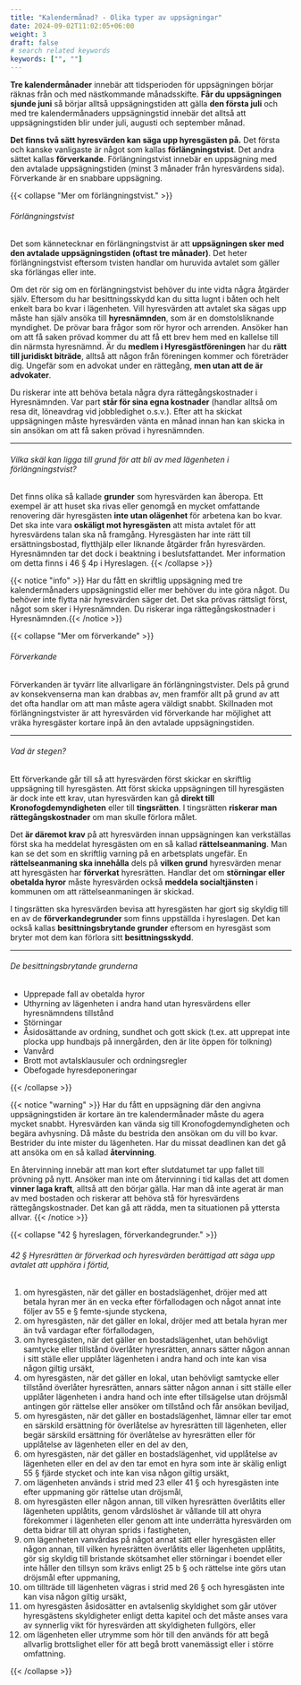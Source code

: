 ```yaml
---
title: "Kalendermånad? - Olika typer av uppsägningar"
date: 2024-09-02T11:02:05+06:00
weight: 3
draft: false
# search related keywords
keywords: ["", ""]
---
```


**Tre kalendermånader** innebär att tidsperioden för uppsägningen börjar räknas från och med nästkommande månadsskifte. **Får du uppsägningen sjunde juni** så börjar alltså uppsägningstiden att gälla **den första juli** och med tre kalendermånaders uppsägningstid innebär det alltså att uppsägningstiden blir under juli, augusti och september månad.


**Det finns två sätt hyresvärden kan säga upp hyresgästen på.** Det första och kanske vanligaste är något som kallas **förlängningstvist**. Det andra sättet kallas **förverkande**. Förlängningstvist innebär en uppsägning med den avtalade uppsägningstiden (minst 3 månader från hyresvärdens sida). Förverkande är en snabbare uppsägning.

{{< collapse "Mer om förlängningstvist." >}}

###### Förlängningstvist
Det som kännetecknar en förlängningstvist är att **uppsägningen sker med den avtalade uppsägningstiden (oftast tre månader)**. Det heter förlängningstvist eftersom tvisten handlar om huruvida avtalet som gäller ska förlängas eller inte.

Om det rör sig om en förlängningstvist behöver du inte vidta några åtgärder själv. Eftersom du har besittningsskydd kan du sitta lugnt i båten och helt enkelt bara bo kvar i lägenheten. Vill hyresvärden att avtalet ska sägas upp måste han själv ansöka till **hyresnämnden**, som är en domstolsliknande myndighet. De prövar bara frågor som rör hyror och arrenden. Ansöker han om att få saken prövad kommer du att få ett brev hem med en kallelse till din närmsta hyresnämnd. Är du **medlem i Hyresgästföreningen** har du **rätt till juridiskt biträde**, alltså att någon från föreningen kommer och företräder dig. Ungefär som en advokat under en rättegång, **men utan att de är advokater**.

Du riskerar inte att behöva betala några dyra rättegångskostnader i Hyresnämnden. Var part **står för sina egna kostnader** (handlar alltså om resa dit, löneavdrag vid jobbledighet o.s.v.). Efter att ha skickat uppsägningen måste hyresvärden vänta en månad innan han kan skicka in sin ansökan om att få saken prövad i hyresnämnden.

---

###### Vilka skäl kan ligga till grund för att bli av med lägenheten i förlängningstvist?
Det finns olika så kallade **grunder** som hyresvärden kan åberopa. Ett exempel är att huset ska rivas eller genomgå en mycket omfattande renovering där hyresgästen **inte utan olägenhet** för arbetena kan bo kvar. Det ska inte vara **oskäligt mot hyresgästen** att mista avtalet för att hyresvärdens talan ska nå framgång. Hyresgästen har inte rätt till ersättningsbostad, flytthjälp eller liknande åtgärder från hyresvärden. Hyresnämnden tar det dock i beaktning i beslutsfattandet. Mer information om detta finns i 46 § 4p i Hyreslagen.
{{< /collapse >}}

{{< notice "info" >}}
Har du fått en skriftlig uppsägning med tre kalendermånaders uppsägningstid eller mer behöver du inte göra något. Du behöver inte flytta när hyresvärden säger det. Det ska prövas rättsligt först, något som sker i Hyresnämnden. Du riskerar inga rättegångskostnader i Hyresnämnden.{{< /notice >}}



{{< collapse "Mer om förverkande" >}}
###### Förverkande

Förverkanden är tyvärr lite allvarligare än förlängningstvister. Dels på grund av konsekvenserna man kan drabbas av, men framför allt på grund av att det ofta handlar om att man måste agera väldigt snabbt. Skillnaden mot förlängningstvister är att hyresvärden vid förverkande har möjlighet att vräka hyresgäster kortare inpå än den avtalade uppsägningstiden.

---

###### Vad är stegen?

Ett förverkande går till så att hyresvärden först skickar en skriftlig uppsägning till hyresgästen. Att först skicka uppsägningen till hyresgästen är dock inte ett krav, utan hyresvärden kan gå **direkt till Kronofogdemyndigheten** eller till **tingsrätten**. I tingsrätten **riskerar man rättegångskostnader** om man skulle förlora målet.

Det **är däremot krav** på att hyresvärden innan uppsägningen kan verkställas först ska ha meddelat hyresgästen om en så kallad **rättelseanmaning**. Man kan se det som en skriftlig varning på en arbetsplats ungefär. En **rättelseanmaning ska innehålla** dels på **vilken grund** hyresvärden menar att hyresgästen har **förverkat** hyresrätten. Handlar det om **störningar eller obetalda hyror** måste hyresvärden också **meddela socialtjänsten** i kommunen om att rättelseanmaningen är skickad.

I tingsrätten ska hyresvärden bevisa att hyresgästen har gjort sig skyldig till en av de **förverkandegrunder** som finns uppställda i hyreslagen. Det kan också kallas **besittningsbrytande grunder** eftersom en hyresgäst som bryter mot dem kan förlora sitt **besittningsskydd**.

---

###### De besittningsbrytande grunderna
- Upprepade fall av obetalda hyror
- Uthyrning av lägenheten i andra hand utan hyresvärdens eller hyresnämndens tillstånd
- Störningar
- Åsidosättande av ordning, sundhet och gott skick (t.ex. att upprepat inte plocka upp hundbajs på innergården, den är lite öppen för tolkning)
- Vanvård
- Brott mot avtalsklausuler och ordningsregler
- Obefogade hyresdeponeringar

{{< /collapse >}}

{{< notice "warning" >}}
Har du fått en uppsägning där den angivna uppsägningstiden är kortare än tre kalendermånader måste du agera mycket snabbt. Hyresvärden kan vända sig till Kronofogdemyndigheten och begära avhysning. Då måste du bestrida den ansökan om du vill bo kvar. Bestrider du inte mister du lägenheten. Har du missat deadlinen kan det gå att ansöka om en så kallad **återvinning**. 

En återvinning innebär att man kort efter slutdatumet tar upp fallet till prövning på nytt. Ansöker man inte om återvinning i tid kallas det att domen **vinner laga kraft**, alltså att den börjar gälla. Har man då inte agerat är man av med bostaden och riskerar att behöva stå för hyresvärdens rättegångskostnader. Det kan gå att rädda, men ta situationen på yttersta allvar.
{{< /notice >}}

{{< collapse "42 § hyreslagen, förverkandegrunder." >}}

###### 42 §   Hyresrätten är förverkad och hyresvärden berättigad att säga upp avtalet att upphöra i förtid,
   1. om hyresgästen, när det gäller en bostadslägenhet, dröjer med att betala hyran mer än en vecka efter förfallodagen och något annat inte följer av 55 e § femte-sjunde styckena,
   2. om hyresgästen, när det gäller en lokal, dröjer med att betala hyran mer än två vardagar efter förfallodagen,
   3. om hyresgästen, när det gäller en bostadslägenhet, utan behövligt samtycke eller tillstånd överlåter hyresrätten, annars sätter någon annan i sitt ställe eller upplåter lägenheten i andra hand och inte kan visa någon giltig ursäkt,
   4. om hyresgästen, när det gäller en lokal, utan behövligt samtycke eller tillstånd överlåter hyresrätten, annars sätter någon annan i sitt ställe eller upplåter lägenheten i andra hand och inte efter tillsägelse utan dröjsmål antingen gör rättelse eller ansöker om tillstånd och får ansökan beviljad,
   5. om hyresgästen, när det gäller en bostadslägenhet, lämnar eller tar emot en särskild ersättning för överlåtelse av hyresrätten till lägenheten, eller begär särskild ersättning för överlåtelse av hyresrätten eller för upplåtelse av lägenheten eller en del av den,
   6. om hyresgästen, när det gäller en bostadslägenhet, vid upplåtelse av lägenheten eller en del av den tar emot en hyra som inte är skälig enligt 55 § fjärde stycket och inte kan visa någon giltig ursäkt,
   7. om lägenheten används i strid med 23 eller 41 § och hyresgästen inte efter uppmaning gör rättelse utan dröjsmål,
   8. om hyresgästen eller någon annan, till vilken hyresrätten överlåtits eller lägenheten upplåtits, genom vårdslöshet är vållande till att ohyra förekommer i lägenheten eller genom att inte underrätta hyresvärden om detta bidrar till att ohyran sprids i fastigheten,
   9. om lägenheten vanvårdas på något annat sätt eller hyresgästen eller någon annan, till vilken hyresrätten överlåtits eller lägenheten upplåtits, gör sig skyldig till bristande skötsamhet eller störningar i boendet eller inte håller den tillsyn som krävs enligt 25 b § och rättelse inte görs utan dröjsmål efter uppmaning,
   10. om tillträde till lägenheten vägras i strid med 26 § och hyresgästen inte kan visa någon giltig ursäkt,
   11. om hyresgästen åsidosätter en avtalsenlig skyldighet som går utöver hyresgästens skyldigheter enligt detta kapitel och det måste anses vara av synnerlig vikt för hyresvärden att skyldigheten fullgörs, eller
   12. om lägenheten eller utrymme som hör till den används för att begå allvarlig brottslighet eller för att begå brott vanemässigt eller i större omfattning.

   {{< /collapse >}}

